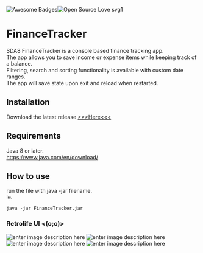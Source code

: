 ![Awesome Badges](https://img.shields.io/badge/Made_with-JAVA-orange.svg)![Open Source Love svg1](https://badges.frapsoft.com/os/v1/open-source.svg?v=103)
# FinanceTracker
SDA8 FinanceTracker is a console based finance tracking app.  
The app allows you to save income or expense items while keeping track of a balance.  
Filtering, search and sorting functionality is available with custom date ranges.  
The app will save state upon exit and reload when restarted.

## Installation
Download the latest release [>>>Here<<<](https://github.com/pXius/FinanceTracker/releases)

## Requirements
Java 8 or later.  
https://www.java.com/en/download/

## How to use
run the file with java -jar filename.  
ie.  

`java -jar FinanceTracker.jar`

### Retrolife UI <(o;o)>
![enter image description here](https://i.imgur.com/tw9DSKW.png)
![enter image description here](https://i.imgur.com/JS2ybAI.png)
![enter image description here](https://i.imgur.com/UdUEAcc.png)
![enter image description here](https://i.imgur.com/4t4skqh.png)
